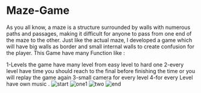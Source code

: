 # Maze-Game

As you all know, a maze is a structure surrounded by walls with numerous paths and passages, making it difficult for anyone to pass from one end of the maze to the other. Just like the actual maze, I developed a game which will have big walls as border and small internal walls to create confusion for the player. This Game have many Function like :

1-Levels the game have many level from easy level to hard one
2-every level have time you should reach to the final before finishing the time or you will replay the game again
3-small camera for every level
4-for every Level have own music .
![start](https://user-images.githubusercontent.com/38508098/112303915-87287480-8ca5-11eb-8806-30cf4e235dc1.PNG)
![one1](https://user-images.githubusercontent.com/38508098/112303898-8394ed80-8ca5-11eb-82f2-a407b67e182f.PNG)
![two](https://user-images.githubusercontent.com/38508098/112303929-8bed2880-8ca5-11eb-9b8b-4cb172f3f407.PNG)
![end](https://user-images.githubusercontent.com/38508098/112303883-7d9f0c80-8ca5-11eb-8502-997de670ec7a.PNG)

